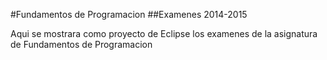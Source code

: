 #Fundamentos de Programacion
##Examenes 2014-2015

Aqui se mostrara como proyecto de Eclipse los examenes de la asignatura de Fundamentos de Programacion

